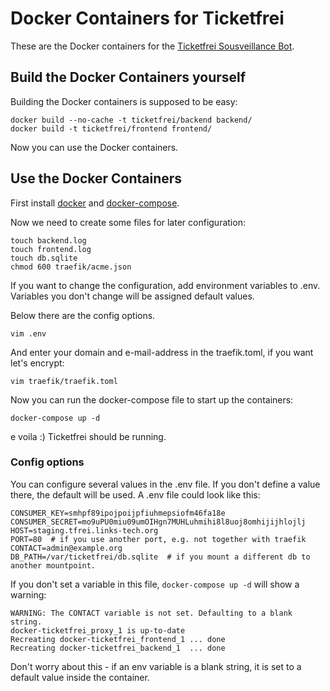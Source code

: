 # Docker Containers for Ticketfrei

These are the Docker containers for the [Ticketfrei Sousveillance Bot](https://github.com/b3yond/ticketfrei).

## Build the Docker Containers yourself

Building the Docker containers is supposed to be easy:

```
docker build --no-cache -t ticketfrei/backend backend/
docker build -t ticketfrei/frontend frontend/
```

Now you can use the Docker containers.

## Use the Docker Containers

First install [docker](https://docs.docker.com/install/#server) and [docker-compose](https://docs.docker.com/compose/install/).

Now we need to create some files for later configuration:

```
touch backend.log
touch frontend.log
touch db.sqlite
chmod 600 traefik/acme.json
```

If you want to change the configuration, add environment variables to .env.
Variables you don't change will be assigned default values.

Below there are the config options.

```
vim .env
```

And enter your domain and e-mail-address in the traefik.toml, if you want let's
encrypt:

```
vim traefik/traefik.toml
```

Now you can run the docker-compose file to start up the containers:

```
docker-compose up -d
```

e voila :) Ticketfrei should be running.

### Config options

You can configure several values in the .env file. If you don't define a value
there, the default will be used. A .env file could look like this:

```
CONSUMER_KEY=smhpf89ipojpoijpfiuhmepsiofm46fa18e
CONSUMER_SECRET=mo9uPU0miu09umOIHgn7MUHLuhmihi8l8uoj8omhijijhlojlj
HOST=staging.tfrei.links-tech.org
PORT=80  # if you use another port, e.g. not together with traefik
CONTACT=admin@example.org
DB_PATH=/var/ticketfrei/db.sqlite  # if you mount a different db to another mountpoint.
```

If you don't set a variable in this file, `docker-compose up -d` will show a
warning:

```
WARNING: The CONTACT variable is not set. Defaulting to a blank string.
docker-ticketfrei_proxy_1 is up-to-date
Recreating docker-ticketfrei_frontend_1 ... done
Recreating docker-ticketfrei_backend_1  ... done
```

Don't worry about this - if an env variable is a blank string, it is set to a
default value inside the container.

